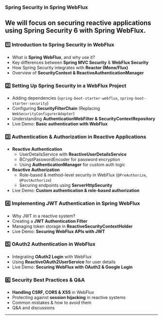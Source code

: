 ### **Spring Security in Spring WebFlux**  

We will focus on securing reactive applications using **Spring Security 6 with Spring WebFlux**.  
---
### **1️⃣ Introduction to Spring Security in WebFlux** 
- What is **Spring WebFlux**, and why use it?  
- Key differences between **Spring MVC Security** & **WebFlux Security**  
- How Spring Security integrates with **Reactor (Mono/Flux)**  
- Overview of **SecurityContext & ReactiveAuthenticationManager**  

### **2️⃣ Setting Up Spring Security in a WebFlux Project** 
- Adding dependencies (`spring-boot-starter-webflux`, `spring-boot-starter-security`)  
- Configuring **SecurityFilterChain** (Replacing `WebSecurityConfigurerAdapter`)  
- Understanding **AuthenticationWebFilter & SecurityContextRepository**  
- Live Demo: **Basic authentication with WebFlux**  

### **3️⃣ Authentication & Authorization in Reactive Applications** 
- **Reactive Authentication**  
  - UserDetailsService with **ReactiveUserDetailsService**  
  - BCryptPasswordEncoder for password encryption  
  - Using **AuthenticationManager** for custom auth logic  
- **Reactive Authorization**  
  - Role-based & method-level security in WebFlux (`@PreAuthorize`, `@PostAuthorize`)  
  - Securing endpoints using **ServerHttpSecurity**  
- Live Demo: **Custom authentication & role-based authorization**  

### **4️⃣ Implementing JWT Authentication in Spring WebFlux**
- Why JWT in a reactive system?  
- Creating a **JWT Authentication Filter**  
- Managing token storage in **ReactiveSecurityContextHolder**  
- Live Demo: **Securing WebFlux APIs with JWT**  

### **5️⃣ OAuth2 Authentication in WebFlux**
- Integrating **OAuth2 Login** with WebFlux  
- Using **ReactiveOAuth2UserService** for user details  
- Live Demo: **Securing WebFlux with OAuth2 & Google Login**  

### **6️⃣ Security Best Practices & Q&A**
- **Handling CSRF, CORS & XSS** in WebFlux  
- Protecting against **session hijacking** in reactive systems  
- Common mistakes & how to avoid them  
- Q&A and discussions  

---

